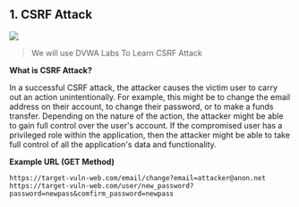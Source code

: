 ## 1. CSRF Attack

![](https://portswigger.net/web-security/images/cross-site%20request%20forgery.svg)
>We will use DVWA Labs To Learn CSRF Attack


**What is CSRF Attack?**

In a successful CSRF attack, the attacker causes the victim user to carry out an action unintentionally. For example, this might be to change the email address on their account, to change their password, or to make a funds transfer. Depending on the nature of the action, the attacker might be able to gain full control over the user's account. If the compromised user has a privileged role within the application, then the attacker might be able to take full control of all the application's data and functionality. 

**Example URL (GET Method)**
```
https://target-vuln-web.com/email/change?email=attacker@anon.net
https://target-vuln-web.com/user/new_password?password=newpass&comfirm_password=newpass
```
